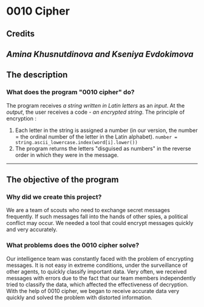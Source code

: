 # 0010 Cipher
## Credits
*Amina Khusnutdinova and Kseniya Evdokimova*
---------------------------------------------------
## The description
### **What does the program "0010 cipher" do?**
The program receives *a string written in Latin letters* as an *input*. At the *output*, the user receives a code - *an encrypted string*.
The principle of encryption :
1. Each letter in the string is assigned a number (in our version, the number = the ordinal number of the letter in the Latin alphabet).
``` number = string.ascii_lowercase.index(word[i].lower()) ```
2. The program returns the letters "disguised as numbers" in the reverse order in which they were in the message.
----------------------------------------------------
## The objective of the program
### **Why did we create this project?**
We are a team of scouts who need to exchange secret messages frequently. If such messages fall into the hands of other spies, a political conflict may occur. We needed a tool that could encrypt messages quickly and very accurately.
### **What problems does the 0010 cipher solve?**
Our intelligence team was constantly faced with the problem of encrypting messages.
It is not easy in extreme conditions, under the surveillance of other agents, to quickly classify important data. Very often, we received messages with errors due to the fact that our team members independently tried to classify the data, which affected the effectiveness of decryption.
With the help of 0010 cipher, we began to receive accurate data very quickly and solved the problem with distorted information.

